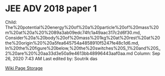 # JEE ADV 2018 paper 1

Child: The%20potential%20energy%20of%20a%20particle%20of%20mass%20m%20at%20a%20%2089a3ab09edc74fc1a49aac317c2d6f30.md, Consider%20a%20body%20of%20mass%201kg%20at%20rest%20at%20the%20origin%20%20a5fea645754a4858910f5247fe48c1d6.md, In%20the%20figure%20below,%20the%20switches%20S_1%20and%20S_2%20are%20%20aa33d3e50a9e4613bb48996443aaf0aa.md
Column: Sep 26, 2020 7:43 AM
Last edited by: Soutrik das

[]()

[Wiki Page Storage](JEE%20ADV%202018%20paper%201%20156baa1a568144639dd9e5b9a1b32e04/Wiki%20Page%20Storage%20f343fd00a61f42dd9d82eeece78bbee9.csv)